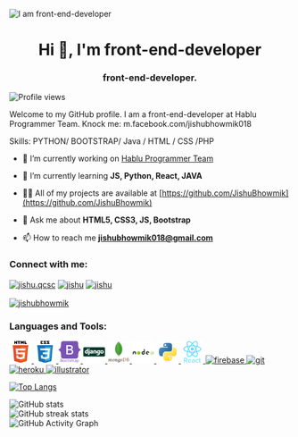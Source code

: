 ![I am front-end-developer](https://github.com/JishuBhowmik)


<h1 align="center">Hi 👋, I'm front-end-developer</h1>
<h3 align="center">front-end-developer.</h3>

![Profile views](https://gpvc.arturio.dev/JishuBhowmik) 

Welcome to my GitHub profile. I am a front-end-developer at Hablu Programmer Team. 
Knock me: m.facebook.com/jishubhowmik018

Skills: PYTHON/ BOOTSTRAP/ Java / HTML / CSS /PHP
 

- 🔭 I’m currently working on [Hablu Programmer Team](https://habluprogrammer.com/)

- 🌱 I’m currently learning **JS, Python, React, JAVA**

- 👨‍💻 All of my projects are available at [https://github.com/JishuBhowmik](https://github.com/JishuBhowmik)

- 💬 Ask me about **HTML5, CSS3, JS, Bootstrap**

- 📫 How to reach me **jishubhowmik018@gmail.com**

<h3 align="left">Connect with me:</h3>
<p align="left">
<a href="https://fb.com/jishubhowmik018" target="blank"><img align="center" src="https://raw.githubusercontent.com/rahuldkjain/github-profile-readme-generator/master/src/images/icons/Social/facebook.svg" alt="jishu.qcsc" height="30" width="40" /></a>
<a href="https://twitter.com/JishuBhowmik018" target="blank"><img align="center" src="https://raw.githubusercontent.com/rahuldkjain/github-profile-readme-generator/master/src/images/icons/Social/twitter.svg" alt="jishu" height="30" width="40" /></a>
<a href="https://linkedin.com/in/jishu-bhowmik018" target="blank"><img align="center" src="https://raw.githubusercontent.com/rahuldkjain/github-profile-readme-generator/master/src/images/icons/Social/linked-in-alt.svg" alt="jishu" height="30" width="40" /></a>

<a href="https://instagram.com/bhowmikjishu" target="blank"><img align="center" src="https://raw.githubusercontent.com/rahuldkjain/github-profile-readme-generator/master/src/images/icons/Social/instagram.svg" alt="jishubhowmik" height="30" width="40" /></a>
</p>

<h3 align="left">Languages and Tools:</h3>
<p align="left"> 
<a href="https://www.w3.org/html/" target="_blank"> <img src="https://raw.githubusercontent.com/devicons/devicon/master/icons/html5/html5-original-wordmark.svg" alt="html5" width="40" height="40"/> </a> 
<a href="https://www.w3schools.com/css/" target="_blank"> <img src="https://raw.githubusercontent.com/devicons/devicon/master/icons/css3/css3-original-wordmark.svg" alt="css3" width="40" height="40"/> </a>
<a href="https://getbootstrap.com" target="_blank"> <img src="https://raw.githubusercontent.com/devicons/devicon/master/icons/bootstrap/bootstrap-plain-wordmark.svg" alt="bootstrap" width="40" height="40"/> </a> 
<a href="https://www.djangoproject.com/" target="_blank"> <img src="https://raw.githubusercontent.com/devicons/devicon/master/icons/django/django-original.svg" alt="django" width="40" height="40"/> </a> 
<a href="https://www.mongodb.com/" target="_blank"> <img src="https://raw.githubusercontent.com/devicons/devicon/master/icons/mongodb/mongodb-original-wordmark.svg" alt="mongodb" width="40" height="40"/> </a> 
<a href="https://nodejs.org" target="_blank"> <img src="https://raw.githubusercontent.com/devicons/devicon/master/icons/nodejs/nodejs-original-wordmark.svg" alt="nodejs" width="40" height="40"/> </a>
<a href="https://www.python.org" target="_blank"> <img src="https://raw.githubusercontent.com/devicons/devicon/master/icons/python/python-original.svg" alt="python" width="40" height="40"/> </a> 
<a href="https://reactjs.org/" target="_blank"> <img src="https://raw.githubusercontent.com/devicons/devicon/master/icons/react/react-original-wordmark.svg" alt="react" width="40" height="40"/> </a> 
<a href="https://firebase.google.com/" target="_blank"> <img src="https://www.vectorlogo.zone/logos/firebase/firebase-icon.svg" alt="firebase" width="40" height="40"/> </a> 
<a href="https://git-scm.com/" target="_blank"> <img src="https://www.vectorlogo.zone/logos/git-scm/git-scm-icon.svg" alt="git" width="40" height="40"/> </a> 
<a href="https://heroku.com" target="_blank"> <img src="https://www.vectorlogo.zone/logos/heroku/heroku-icon.svg" alt="heroku" width="40" height="40"/> </a> 
<a href="https://www.adobe.com/in/products/illustrator.html" target="_blank"> <img src="https://www.vectorlogo.zone/logos/adobe_illustrator/adobe_illustrator-icon.svg" alt="illustrator" width="40" height="40"/> </a> 
 
</p>

[![Top Langs](https://github-readme-stats.vercel.app/api/top-langs/?username=JishuBhowmik)](https://github.com/anuraghazra/github-readme-stats)

![GitHub stats](https://github-readme-stats.vercel.app/api?username=JishuBhowmik&show_icons=true)  
![GitHub streak stats](https://github-readme-streak-stats.herokuapp.com/?user=JishuBhowmik)  
![GitHub Activity Graph](https://activity-graph.herokuapp.com/graph?username=JishuBhowmik)  

